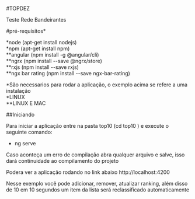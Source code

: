 #TOPDEZ

Teste Rede Bandeirantes

#pré-requisitos*

*node              (apt-get install nodejs)<br>
*npm               (apt-get install npm)<br>
**angular           (npm install -g @angular/cli)<br>
**ngrx              (npm install --save @ngrx/store)<br>
**rxjs              (npm install --save rxjs)<br>
**ngx bar rating    (npm install --save ngx-bar-rating) <br>

*São necessarios para rodar a aplicação, o exemplo acima se refere a uma instalação<br>
*LINUX<br>
**LINUX E MAC

##Iniciando

Para iniciar a aplicação entre na pasta top10 (cd top10 ) e execute o seguinte comando:
 -  ng serve

 Caso aconteça um erro de compilação abra qualquer arquivo e salve, isso dará continuidade ao compilamento do projeto

Podera ver a aplicação rodando no link abaixo
 http://localhost:4200

Nesse exemplo você pode adicionar, remover, atualizar ranking, além disso de 10 em 10 segundos um item da lista será reclassificado automaticamente

